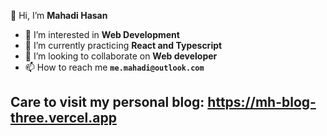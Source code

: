 👋 Hi, I’m **Mahadi Hasan**
- 👀 I’m interested in **Web Development**
- 🌱 I’m currently practicing **React and Typescript**
- 💞️ I’m looking to collaborate on **Web developer**
- 📫 How to reach me **``me.mahadi@outlook.com``**

## Care to visit my personal blog: https://mh-blog-three.vercel.app

<!---
im-mahadi/im-mahadi is a ✨ special ✨ repository because its `README.md` (this file) appears on your GitHub profile.
You can click the Preview link to take a look at your changes.
--->

